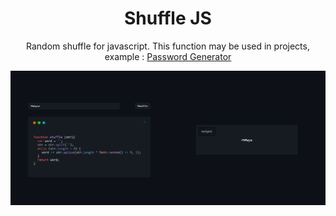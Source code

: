 <div align="center">
<h1> Shuffle JS</h1>
<p>Random shuffle for javascript. This function may be used in projects, example : <a href="https://github.com/Mhyar-nsi/Password-Generator">Password Generator</a></p>
</div>
<img src="https://raw.githubusercontent.com/Mhyar-nsi/shuffle/main/screenshot.png">
